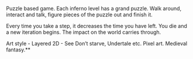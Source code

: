 
Puzzle based game. Each inferno level has a grand puzzle. Walk around, interact and talk, figure pieces of the puzzle out and finish it.

  

Every time you take a step, it decreases the time you have left. You die and a new iteration begins. The impact on the world carries through.

  

Art style - Layered 2D - See Don’t starve, Undertale etc. Pixel art. Medieval fantasy.**